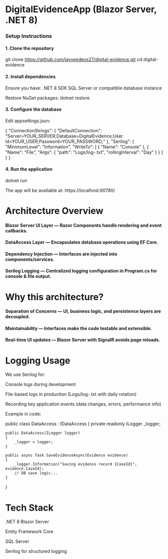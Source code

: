 # DigitalEvidenceApp (Blazor Server, .NET 8)

### Setup Instructions

#### 1. Clone the repository
git clone https://github.com/jayveedevs27/digital-evidence.git
cd digital-evidence

#### 2. Install dependencies

Ensure you have:
.NET 8 SDK
SQL Server or compatible database instance

Restore NuGet packages:
dotnet restore

#### 3. Configure the database

Edit appsettings.json:

{
  "ConnectionStrings": {
    "DefaultConnection": "Server=YOUR_SERVER;Database=DigitalEvidence;User Id=YOUR_USER;Password=YOUR_PASSWORD;"
  },
  "Serilog": {
    "MinimumLevel": "Information",
    "WriteTo": [
      { "Name": "Console" },
      { "Name": "File", "Args": { "path": "Logs/log-.txt", "rollingInterval": "Day" } }
    ]
  }
}

#### 4. Run the application
dotnet run

The app will be available at:
https://localhost:60780/

# Architecture Overview

#### Blazor Server UI Layer — Razor Components handle rendering and event callbacks.

#### DataAccess Layer — Encapsulates database operations using EF Core.

#### Dependency Injection — Interfaces are injected into components/services.

#### Serilog Logging — Centralized logging configuration in Program.cs for console & file output.

# Why this architecture?

#### Separation of Concerns — UI, business logic, and persistence layers are decoupled.

#### Maintainability — Interfaces make the code testable and extensible.

#### Real-time UI updates — Blazor Server with SignalR avoids page reloads.

# Logging Usage

We use Serilog for:

Console logs during development

File-based logs in production (Logs/log-.txt with daily rotation)

Recording key application events (data changes, errors, performance info)

Example in code:

public class DataAccess : IDataAccess
{
    private readonly ILogger _logger;

    public DataAccess(ILogger logger)
    {
        _logger = logger;
    }

    public async Task SaveEvidenceAsync(Evidence evidence)
    {
        _logger.Information("Saving evidence record {CaseId}", evidence.CaseId);
        // DB save logic...
    }
}

# Tech Stack

.NET 8 Blazor Server

Entity Framework Core

SQL Server

Serilog for structured logging